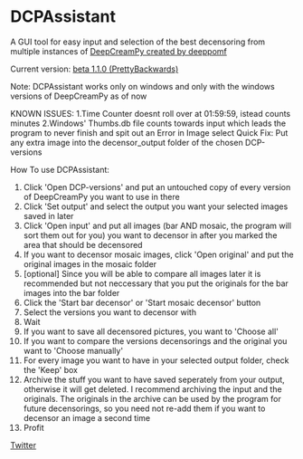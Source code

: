 # DCPAssistant
A GUI tool for easy input and selection of the best decensoring from multiple instances of [DeepCreamPy created by deeppomf](https://github.com/deeppomf/DeepCreamPy)

Current version: [beta 1.1.0 (PrettyBackwards)](https://github.com/DCPAssistant/DCPAssistant/releases/tag/v1.1.0-beta)

Note: DCPAssistant works only on windows and only with the windows versions of DeepCreamPy as of now

KNOWN ISSUES:
1.Time Counter doesnt roll over at 01:59:59, istead counts minutes
2.Windows' Thumbs.db file counts towards input which leads the program to never finish and spit out an Error in Image select
  Quick Fix: Put any extra image into the decensor_output folder of the chosen DCP-versions
  
How To use DCPAssistant:
1. Click 'Open DCP-versions' and put an untouched copy of every version of DeepCreamPy you want to use in there
2. Click 'Set output' and select the output you want your selected images saved in later
3. Click 'Open input' and put all images (bar AND mosaic, the program will sort them out for you) you want to decensor in after you marked the area that should be decensored
4. If you want to decensor mosaic images, click 'Open original' and put the original images in the mosaic folder
5. [optional] Since you will be able to compare all images later it is recommended but not neccessary that you put the originals for the bar images into the bar folder
6. Click the 'Start bar decensor' or 'Start mosaic decensor' button
7. Select the versions you want to decensor with
8. Wait
9. If you want to save all decensored pictures, you want to 'Choose all'
10. If you want to compare the versions decensorings and the original you want to 'Choose manually'
11. For every image you want to have in your selected output folder, check the 'Keep' box
12. Archive the stuff you want to have saved seperately from your output, otherwise it will get deleted. I recommend archiving the input and the originals. The originals in the archive can be used by the program for future decensorings, so you need not re-add them if you want to decensor an image a second time
13. Profit

[Twitter](https://twitter.com/DCPAssistant)

